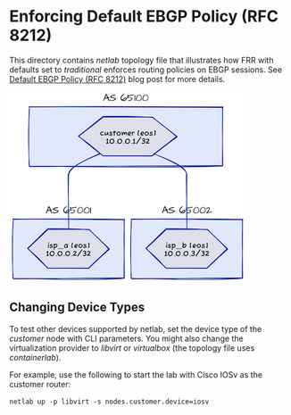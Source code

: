 # Enforcing Default EBGP Policy (RFC 8212)

This directory contains *netlab* topology file that illustrates how FRR with defaults set to *traditional* enforces routing policies on EBGP sessions. See [Default EBGP Policy (RFC 8212)](https://blog.ipspace.net/2023/06/default-ebgp-policy-rfc-8212.html) blog post for more details.

![EBGP topology](ebgp-policy.png)

## Changing Device Types

To test other devices supported by netlab, set the device type of the *customer* node with CLI parameters. You might also change the virtualization provider to *libvirt* or *virtualbox* (the topology file uses *containerlab*).

For example, use the following to start the lab with Cisco IOSv as the customer router:

```
netlab up -p libvirt -s nodes.customer.device=iosv
```
